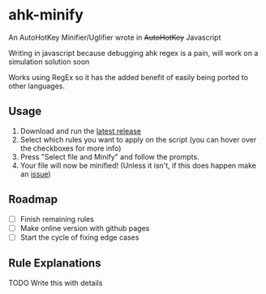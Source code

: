 # ahk-minify

An AutoHotKey Minifier/Uglifier wrote in ~~AutoHotKey~~ Javascript

Writing in javascript because debugging ahk regex is a pain, will work on a simulation solution soon

Works using RegEx so it has the added benefit of easily being ported to other languages.

## Usage

1. Download and run the [latest release](https://github.com/Banaanae/ahk-minify/releases/latest)
2. Select which rules you want to apply on the script (you can hover over the checkboxes for more info)
3. Press "Select file and Minify" and follow the prompts.
4. Your file will now be minified! (Unless it isn't, if this does happen make an [issue](https://github.com/Banaanae/ahk-minify/issues))

## Roadmap

* [ ] Finish remaining rules
* [ ] Make online version with github pages
* [ ] Start the cycle of fixing edge cases

## Rule Explanations

TODO Write this with details
